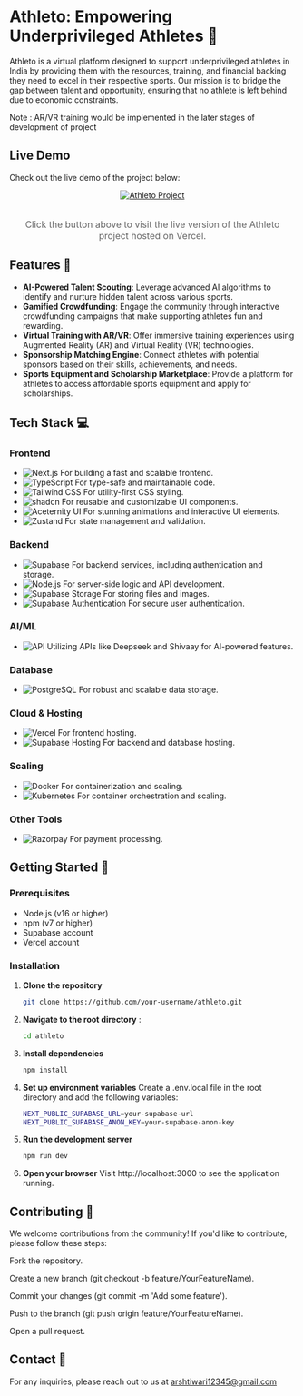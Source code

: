 # Athleto: Empowering Underprivileged Athletes 🏅

Athleto is a virtual platform designed to support underprivileged athletes in India by providing them with the resources, training, and financial backing they need to excel in their respective sports. Our mission is to bridge the gap between talent and opportunity, ensuring that no athlete is left behind due to economic constraints.

Note : AR/VR training would be implemented in the later stages of development of project

##  Live Demo

Check out the live demo of the project below:

<div align="center">
  <a href="https://athleto-project.vercel.app/" target="_blank">
    <img src="https://img.shields.io/badge/Visit%20Athleto%20Project-4C9DFF?style=for-the-badge&logo=vercel&logoColor=white" alt="Athleto Project" />
  </a>
  <br><br>
  <p style="font-size: 16px; color: #666;">Click the button above to visit the live version of the Athleto project hosted on Vercel.</p>
</div>

## Features 🌟

- **AI-Powered Talent Scouting**: Leverage advanced AI algorithms to identify and nurture hidden talent across various sports.
- **Gamified Crowdfunding**: Engage the community through interactive crowdfunding campaigns that make supporting athletes fun and rewarding.
- **Virtual Training with AR/VR**: Offer immersive training experiences using Augmented Reality (AR) and Virtual Reality (VR) technologies.
- **Sponsorship Matching Engine**: Connect athletes with potential sponsors based on their skills, achievements, and needs.
- **Sports Equipment and Scholarship Marketplace**: Provide a platform for athletes to access affordable sports equipment and apply for scholarships.

 
## Tech Stack 💻

### Frontend
- ![Next.js](https://img.shields.io/badge/Next.js-000000?style=flat&logo=next.js&logoColor=white) For building a fast and scalable frontend.
- ![TypeScript](https://img.shields.io/badge/TypeScript-3178C6?style=flat&logo=typescript&logoColor=white) For type-safe and maintainable code.
- ![Tailwind CSS](https://img.shields.io/badge/Tailwind_CSS-06B6D4?style=flat&logo=tailwindcss&logoColor=white) For utility-first CSS styling.
- ![shadcn](https://img.shields.io/badge/shadcn-2d3748?style=flat&logo=github&logoColor=white) For reusable and customizable UI components.
- ![Aceternity UI](https://img.shields.io/badge/Aceternity_UI-1F2937?style=flat&logo=github&logoColor=white) For stunning animations and interactive UI elements.
- ![Zustand](https://img.shields.io/badge/Zustand-2F8F9D?style=flat&logo=github&logoColor=white) For state management and validation.

### Backend
- ![Supabase](https://img.shields.io/badge/Supabase-4B2B9C?style=flat&logo=supabase&logoColor=white) For backend services, including authentication and storage.
- ![Node.js](https://img.shields.io/badge/Node.js-339933?style=flat&logo=node.js&logoColor=white) For server-side logic and API development.
- ![Supabase Storage](https://img.shields.io/badge/Supabase_Storage-4B2B9C?style=flat&logo=supabase&logoColor=white) For storing files and images.
- ![Supabase Authentication](https://img.shields.io/badge/Supabase_Auth-4B2B9C?style=flat&logo=supabase&logoColor=white) For secure user authentication.

### AI/ML
- ![API](https://img.shields.io/badge/Deepseek-00A3D2?style=flat&logo=google&logoColor=white) Utilizing APIs like Deepseek and Shivaay for AI-powered features.

### Database
- ![PostgreSQL](https://img.shields.io/badge/PostgreSQL-336791?style=flat&logo=postgresql&logoColor=white) For robust and scalable data storage.

### Cloud & Hosting
- ![Vercel](https://img.shields.io/badge/Vercel-000000?style=flat&logo=vercel&logoColor=white) For frontend hosting.
- ![Supabase Hosting](https://img.shields.io/badge/Supabase_Hosting-4B2B9C?style=flat&logo=supabase&logoColor=white) For backend and database hosting.


### Scaling
- ![Docker](https://img.shields.io/badge/Docker-2496ED?style=flat&logo=docker&logoColor=white) For containerization and scaling.
- ![Kubernetes](https://img.shields.io/badge/Kubernetes-326CE5?style=flat&logo=kubernetes&logoColor=white) For container orchestration and scaling.

### Other Tools
- ![Razorpay](https://img.shields.io/badge/Razorpay-00A86B?style=flat&logo=razorpay&logoColor=white) For payment processing.



## Getting Started 🚀

### Prerequisites
- Node.js (v16 or higher)
- npm (v7 or higher)
- Supabase account
- Vercel account

### Installation

1. **Clone the repository**
   ```bash
   git clone https://github.com/your-username/athleto.git
   ```
2. **Navigate to the root directory** :
   ```bash
   cd athleto  
   ```
3. **Install dependencies**
   ```bash
   npm install 
   ```
4. **Set up environment variables**
Create a .env.local file in the root directory and add the following variables:
   ```bash
   NEXT_PUBLIC_SUPABASE_URL=your-supabase-url
   NEXT_PUBLIC_SUPABASE_ANON_KEY=your-supabase-anon-key
   ```
5. **Run the development server**
   ```bash
   npm run dev
   ```
6. **Open your browser**
   Visit http://localhost:3000 to see the application running.

 ## Contributing 🤝
We welcome contributions from the community! If you'd like to contribute, please follow these steps:

Fork the repository.

Create a new branch (git checkout -b feature/YourFeatureName).

Commit your changes (git commit -m 'Add some feature').

Push to the branch (git push origin feature/YourFeatureName).

Open a pull request.

## Contact 📧
For any inquiries, please reach out to us at arshtiwari12345@gmail.com


    
